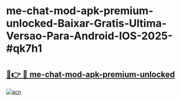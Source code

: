# me-chat-mod-apk-premium-unlocked-Baixar-Gratis-Ultima-Versao-Para-Android-IOS-2025-#qk7h1

# <h2><a href="https://ainizakaria.my?title=me-chat-mod-apk-premium-unlocked&ref=24M">🔗👉 🔴 me-chat-mod-apk-premium-unlocked</a></h2>

[![acn](https://github.com/user-attachments/assets/0f9c940e-d8b0-45ae-aac7-cd30a18b3e1c)](https://ainizakaria.my?title=me-chat-mod-apk-premium-unlocked&ref=24M)

